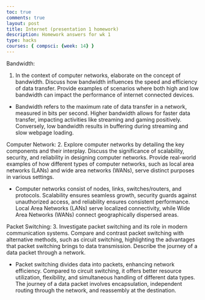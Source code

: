 ```yaml
---
toc: true
comments: true
layout: post
title: Internet (presentation 1 homework)
description: Homework answers for wk 1
type: hacks
courses: { compsci: {week: 14} }
---
```

Bandwidth:
1. In the context of computer networks, elaborate on the concept of bandwidth. Discuss how bandwidth influences the speed and efficiency of data transfer. Provide examples of scenarios where both high and low bandwidth can impact the performance of internet connected devices.
- Bandwidth refers to the maximum rate of data transfer in a network, measured in bits per second. Higher bandwidth allows for faster data transfer, impacting activities like streaming and gaming positively. Conversely, low bandwidth results in buffering during streaming and slow webpage loading.


Computer Network:
2. Explore computer networks by detailing the key components and their interplay. Discuss the significance of scalability, security, and reliability in designing computer networks. Provide real-world examples of how different types of computer networks, such as local area networks (LANs) and wide area networks (WANs), serve distinct purposes in various settings.
- Computer networks consist of nodes, links, switches/routers, and protocols. Scalability ensures seamless growth, security guards against unauthorized access, and reliability ensures consistent performance. Local Area Networks (LANs) serve localized connectivity, while Wide Area Networks (WANs) connect geographically dispersed areas.


Packet Switching:
3. Investigate packet switching and its role in modern communication systems. Compare and contrast packet switching with alternative methods, such as circuit switching, highlighting the advantages that packet switching brings to data transmission. Describe the journey of a data packet through a network.
- Packet switching divides data into packets, enhancing network efficiency. Compared to circuit switching, it offers better resource utilization, flexibility, and simultaneous handling of different data types. The journey of a data packet involves encapsulation, independent routing through the network, and reassembly at the destination.




